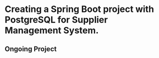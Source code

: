 # Creating a Spring Boot project with PostgreSQL for Supplier Management System. 
## Ongoing Project
